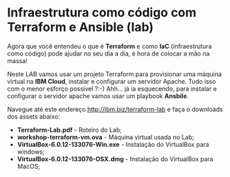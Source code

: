 # Infraestrutura como código com Terraform e Ansible (lab)

Agora que você entendeu o que é **Terraform** e como **IaC** (infraestrutura como código) pode ajudar no seu dia a dia, é hora de colocar a mão na massa!

Neste LAB vamos usar um projeto Terraform para provisionar uma máquina virtual na **IBM Cloud**, instalar e configurar um servidor Apache. Tudo isso com o menor esforço possível ?:-) Ahh... já ia esquecendo, para instalar e configurar o servidor apache vamos usar um playbook **Ansbile**.

Navegue até este endereço http://ibm.biz/terraform-lab e faça o downloads dos assets abaixo:

- **Terraform-Lab.pdf** - Roteiro do Lab;
- **workshop-terraform-vm.ova** - Máquina virtual usada no Lab;
- **VirtualBox-6.0.12-133076-Win.exe** - Instalação do VirtualBox para windows;
- **VirtualBox-6.0.12-133076-OSX.dmg** - Instalação do VirtualBox para MacOS;

